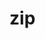 # zip

<!-- TODO-START
TODO: Fill short description here.

## Type signature

TODO: Fill type signature down below.

```
any ⇒ any
```

## Examples

TODO: List at least one example down below.

```javascript
zip(); // ⇒ TODO
```

## Questions

TODO: List questions that may this function answers.
TODO-END -->
